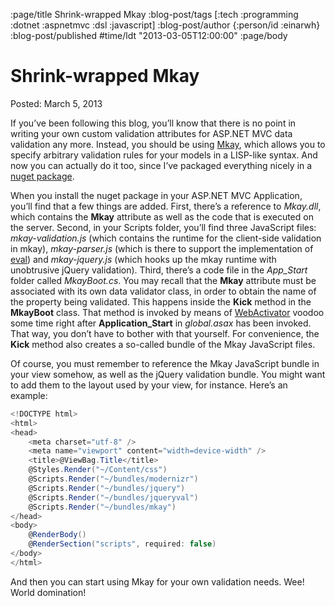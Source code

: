 :page/title Shrink-wrapped Mkay
:blog-post/tags [:tech :programming :dotnet :aspnetmvc :dsl :javascript]
:blog-post/author {:person/id :einarwh}
:blog-post/published #time/ldt "2013-03-05T12:00:00"
:page/body

# Shrink-wrapped Mkay

Posted: March 5, 2013

If you’ve been following this blog, you’ll know that there is no point in writing your own custom validation attributes for ASP.NET MVC data validation any more. Instead, you should be using [Mkay](/blog-posts/mkay-one-validation-attribute-to-rule-them-al/), which allows you to specify arbitrary validation rules for your models in a LISP-like syntax. And now you can actually do it too, since I’ve packaged everything nicely in a [nuget package](https://www.nuget.org/packages/Mkay).

When you install the nuget package in your ASP.NET MVC Application, you’ll find that a few things are added. First, there’s a reference to _Mkay.dll_, which contains the **Mkay** attribute as well as the code that is executed on the server. Second, in your Scripts folder, you’ll find three JavaScript files: _mkay-validation.js_ (which contains the runtime for the client-side validation in mkay), _mkay-parser.js_ (which is there to support the implementation of [eval](/blog-posts/self-referential-validation-in-mkay/)) and _mkay-jquery.js_ (which hooks up the mkay runtime with unobtrusive jQuery validation). Third, there’s a code file in the _App_Start_ folder called _MkayBoot.cs_. You may recall that the **Mkay** attribute must be associated with its own data validator class, in order to obtain the name of the property being validated. This happens inside the **Kick** method in the **MkayBoot** class. That method is invoked by means of [WebActivator](https://github.com/davidebbo/WebActivator) voodoo some time right after **Application_Start** in _global.asax_ has been invoked. That way, you don’t have to bother with that yourself. For convenience, the **Kick** method also creates a so-called bundle of the Mkay JavaScript files.

Of course, you must remember to reference the Mkay JavaScript bundle in your view somehow, as well as the jQuery validation bundle. You might want to add them to the layout used by your view, for instance. Here’s an example:

```csharp
<!DOCTYPE html>
<html>
<head>
    <meta charset="utf-8" />
    <meta name="viewport" content="width=device-width" />
    <title>@ViewBag.Title</title>
    @Styles.Render("~/Content/css")
    @Scripts.Render("~/bundles/modernizr")
    @Scripts.Render("~/bundles/jquery")
    @Scripts.Render("~/bundles/jqueryval")
    @Scripts.Render("~/bundles/mkay")
</head>
<body>
    @RenderBody()
    @RenderSection("scripts", required: false)
</body>
</html>
```

And then you can start using Mkay for your own validation needs. Wee! World domination!

